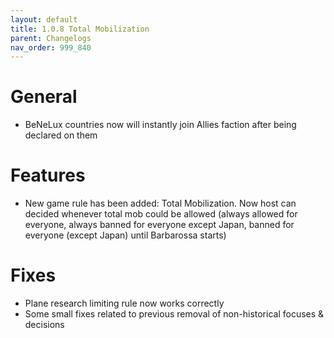 ```yaml
---
layout: default
title: 1.0.8 Total Mobilization
parent: Changelogs
nav_order: 999_840
---
```

# General
* BeNeLux countries now will instantly join Allies faction after being declared on them

# Features
* New game rule has been added: Total Mobilization. Now host can decided whenever total mob could be allowed (always allowed for everyone, always banned for everyone except Japan, banned for everyone (except Japan) until Barbarossa starts)

# Fixes
* Plane research limiting rule now works correctly
* Some small fixes related to previous removal of non-historical focuses & decisions